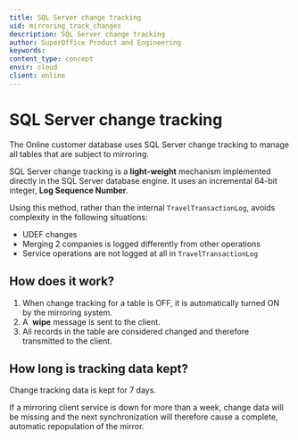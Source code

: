 ```yaml
---
title: SQL Server change tracking
uid: mirroring_track_changes
description: SQL Server change tracking
author: SuperOffice Product and Engineering
keywords:
content_type: concept
envir: cloud
client: online
---
```


# SQL Server change tracking

The Online customer database uses SQL Server change tracking to manage all tables that are subject to mirroring.

SQL Server change tracking is a **light-weight** mechanism implemented directly in the SQL Server database engine. It uses an incremental 64-bit integer, **Log Sequence Number**.

Using this method, rather than the internal `TravelTransactionLog`, avoids complexity in the following situations:

* UDEF changes
* Merging 2 companies is logged differently from other operations
* Service operations are not logged at all in `TravelTransactionLog`

## How does it work?

1. When change tracking for a table is OFF, it is automatically turned ON by the mirroring system.
2. A  **wipe** message is sent to the client.
3. All records in the table are considered changed and therefore transmitted to the client.

## How long is tracking data kept?

Change tracking data is kept for 7 days.

If a mirroring client service is down for more than a week, change data will be missing and the next synchronization will therefore cause a complete, automatic repopulation of the mirror.
